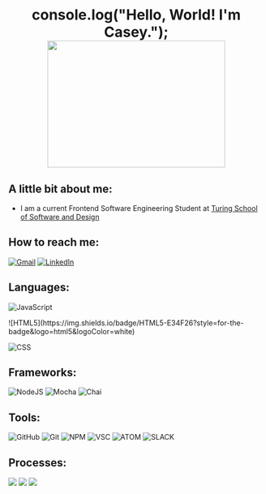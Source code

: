<h1 align='center'>
console.log("Hello, World! I'm Casey."); <br>
<img height="250" width="350" src="https://github-readme-stats.vercel.app/api?username=chalstead16&theme=merko">
</h1>

## A little bit about me:
- I am a current Frontend Software Engineering Student at [Turing School of Software and Design](https://turing.edu/)


## How to reach me:
[![Gmail](https://img.shields.io/badge/Gmail-445c36?style=for-the-badge&logo=gmail&logoColor=white)](mailto:catherineclosee@gmail.com)
[![LinkedIn](https://img.shields.io/badge/LinkedIn-6e8561?style=for-the-badge&logo=linkedin&logoColor=white)](https://www.linkedin.com/in/catherine-halstead/)

## Languages:
![JavaScript](https://img.shields.io/badge/JavaScript-323330?style=for-the-badge&logo=javascript&logoColor=F7DF1E)

<p>
![HTML5](https://img.shields.io/badge/HTML5-E34F26?style=for-the-badge&logo=html5&logoColor=white)

![CSS](https://img.shields.io/badge/css3%20-9cb38f.svg?&style=for-the-badge&logo=css3&logoColor=white)
</p>

## Frameworks:
![NodeJS](https://img.shields.io/badge/Node.js-339933?style=for-the-badge&logo=nodedotjs&logoColor=white)
![Mocha](https://img.shields.io/badge/Mocha-445c36?style=for-the-badge&logo=Mocha&logoColor=white)
![Chai](https://img.shields.io/badge/chai-6e8561?style=for-the-badge&logo=chai&logoColor=white)

## Tools:
![GitHub](https://img.shields.io/badge/github-6e8561.svg?style=for-the-badge&logo=github&logoColor=white)
![Git](https://img.shields.io/badge/git-9cb38f.svg?style=for-the-badge&logo=git&logoColor=white)
![NPM](https://img.shields.io/badge/npm-445c36?style=for-the-badge&logo=npm&logoColor=white)
![VSC](https://img.shields.io/badge/Visual_Studio_Code-0078D4?style=for-the-badge&logo=visual%20studio%20code&logoColor=white)
![ATOM](https://img.shields.io/badge/Atom-66595C?style=for-the-badge&logo=Atom&logoColor=white)
![SLACK](https://img.shields.io/badge/Slack-6e8561.svg?&style=for-the-badge&logo=slack&logoColor=white)

## Processes:
<p>
  <img src="https://img.shields.io/badge/OOP%20-445c36.svg?&style=for-the-badge&logo=OOP&logoColor=white" />
  <img src="https://img.shields.io/badge/TDD%20-9cb38f.svg?&style=for-the-badge&logo=TDD&logoColor=white" />
  <img src="https://img.shields.io/badge/REST%20-6e8561.svg?&style=for-the-badge&logo=REST&logoColor=white" />
</p>
